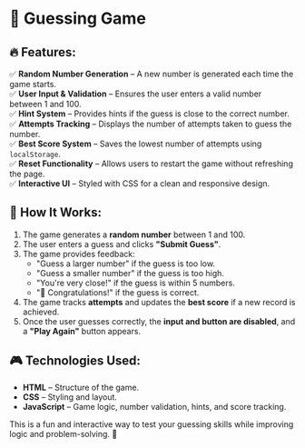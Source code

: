 
# 🎯 Guessing Game  

## 🔥 Features:  
✅ **Random Number Generation** – A new number is generated each time the game starts.  
✅ **User Input & Validation** – Ensures the user enters a valid number between 1 and 100.  
✅ **Hint System** – Provides hints if the guess is close to the correct number.  
✅ **Attempts Tracking** – Displays the number of attempts taken to guess the number.  
✅ **Best Score System** – Saves the lowest number of attempts using `localStorage`.  
✅ **Reset Functionality** – Allows users to restart the game without refreshing the page.  
✅ **Interactive UI** – Styled with CSS for a clean and responsive design.  

## 📜 How It Works:  
1. The game generates a **random number** between 1 and 100.  
2. The user enters a guess and clicks **"Submit Guess"**.  
3. The game provides feedback:  
   - "Guess a larger number" if the guess is too low.  
   - "Guess a smaller number" if the guess is too high.  
   - "You're very close!" if the guess is within 5 numbers.  
   - "🎉 Congratulations!" if the guess is correct.  
4. The game tracks **attempts** and updates the **best score** if a new record is achieved.  
5. Once the user guesses correctly, the **input and button are disabled**, and a **"Play Again"** button appears.  

## 🎮 Technologies Used:  
- **HTML** – Structure of the game.  
- **CSS** – Styling and layout.  
- **JavaScript** – Game logic, number validation, hints, and score tracking.  

This is a fun and interactive way to test your guessing skills while improving logic and problem-solving. 🚀

